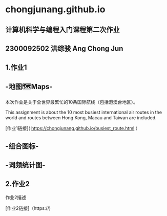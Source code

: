 # chongjunang.github.io
## 计算机科学与编程入门课程第二次作业

## 2300092502 洪综骏 Ang Chong Jun

## 1.作业1
## -地图🗺️Maps-
本次作业是关于全世界最繁忙的10条国际航线（包括港澳台地区）。

This assignment is about the 10 most busiest international air routes in the world and routes between Hong Kong, Macau and Taiwan are included.

[作业1链接]( https://chongjunang.github.io/busiest_route.html ）
## -组合图标-
## -词频统计图-
## 2.作业2
作业2描述

[作业2链接]（https://)
